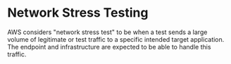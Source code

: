 # Network Stress Testing

AWS considers "network stress test" to be when a test sends a large volume of legitimate or test traffic to a specific intended target application. The endpoint and infrastructure are expected to be able to handle this traffic.
